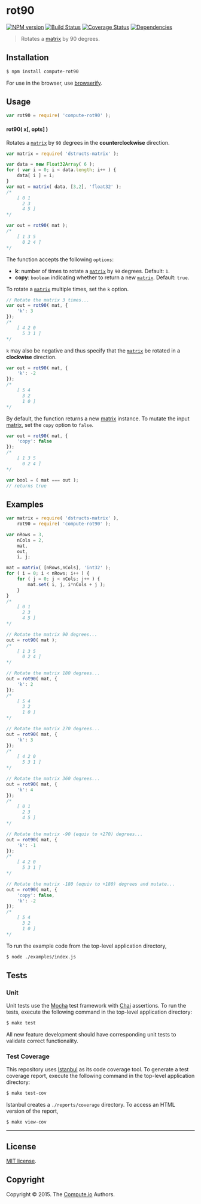 rot90
===
[![NPM version][npm-image]][npm-url] [![Build Status][travis-image]][travis-url] [![Coverage Status][coveralls-image]][coveralls-url] [![Dependencies][dependencies-image]][dependencies-url]

> Rotates a [matrix](https://github.com/dstructs/matrix) by 90 degrees.


## Installation

``` bash
$ npm install compute-rot90
```

For use in the browser, use [browserify](https://github.com/substack/node-browserify).


## Usage

``` javascript
var rot90 = require( 'compute-rot90' );
```

#### rot90( x[, opts] )

Rotates a [`matrix`](https://github.com/dstructs/matrix) by `90` degrees in the __counterclockwise__ direction.

``` javascript
var matrix = require( 'dstructs-matrix' );

var data = new Float32Array( 6 );
for ( var i = 0; i < data.length; i++ ) {
	data[ i ] = i;
}
var mat = matrix( data, [3,2], 'float32' );
/*
	[ 0 1
	  2 3 
	  4 5 ]
*/

var out = rot90( mat );
/*
	[ 1 3 5
	  0 2 4 ]
*/
```

The function accepts the following `options`:
*	__k__: number of times to rotate a [`matrix`](https://github.com/dstructs/matrix) by `90` degrees. Default: `1`.
*	__copy__: `boolean` indicating whether to return a new [`matrix`](https://github.com/dstructs/matrix). Default: `true`.

To rotate a [`matrix`](https://github.com/dstructs/matrix) multiple times, set the `k` option.

``` javascript
// Rotate the matrix 3 times...
var out = rot90( mat, {
	'k': 3
});
/*
	[ 4 2 0
	  5 3 1 ]
*/
```

`k` may also be negative and thus specify that the [`matrix`](https://github.com/dstructs/matrix) be rotated in a __clockwise__ direction.

``` javascript
var out = rot90( mat, {
	'k': -2
});
/*
	[ 5 4
	  3 2
	  1 0 ]
*/
```

By default, the function returns a new [matrix](https://github.com/dstructs/matrix) instance. To mutate the input [matrix](https://github.com/dstructs/matrix), set the `copy` option to `false`.

``` javascript
var out = rot90( mat, {
	'copy': false
});
/*
	[ 1 3 5
	  0 2 4 ]
*/

var bool = ( mat === out );
// returns true
```


## Examples

``` javascript
var matrix = require( 'dstructs-matrix' ),
	rot90 = require( 'compute-rot90' );

var nRows = 3,
	nCols = 2,
	mat,
	out,
	i, j;

mat = matrix( [nRows,nCols], 'int32' );
for ( i = 0; i < nRows; i++ ) {
	for ( j = 0; j < nCols; j++ ) {
		mat.set( i, j, i*nCols + j );
	}
}
/*
	[ 0 1
	  2 3
	  4 5 ]
*/

// Rotate the matrix 90 degrees...
out = rot90( mat );
/*
	[ 1 3 5
	  0 2 4 ]
*/

// Rotate the matrix 180 degrees...
out = rot90( mat, {
	'k': 2
});
/*
	[ 5 4
	  3 2
	  1 0 ]
*/

// Rotate the matrix 270 degrees...
out = rot90( mat, {
	'k': 3
});
/*
	[ 4 2 0
	  5 3 1 ]
*/

// Rotate the matrix 360 degrees...
out = rot90( mat, {
	'k': 4
});
/*
	[ 0 1
	  2 3
	  4 5 ]
*/

// Rotate the matrix -90 (equiv to +270) degrees...
out = rot90( mat, {
	'k': -1
});
/*
	[ 4 2 0
	  5 3 1 ]
*/

// Rotate the matrix -180 (equiv to +180) degrees and mutate...
out = rot90( mat, {
	'copy': false,
	'k': -2
});
/*
	[ 5 4
	  3 2
	  1 0 ]
*/
```

To run the example code from the top-level application directory,

``` bash
$ node ./examples/index.js
```


## Tests

### Unit

Unit tests use the [Mocha](http://mochajs.org/) test framework with [Chai](http://chaijs.com) assertions. To run the tests, execute the following command in the top-level application directory:

``` bash
$ make test
```

All new feature development should have corresponding unit tests to validate correct functionality.


### Test Coverage

This repository uses [Istanbul](https://github.com/gotwarlost/istanbul) as its code coverage tool. To generate a test coverage report, execute the following command in the top-level application directory:

``` bash
$ make test-cov
```

Istanbul creates a `./reports/coverage` directory. To access an HTML version of the report,

``` bash
$ make view-cov
```


---
## License

[MIT license](http://opensource.org/licenses/MIT).


## Copyright

Copyright &copy; 2015. The [Compute.io](https://github.com/compute-io) Authors.


[npm-image]: http://img.shields.io/npm/v/compute-rot90.svg
[npm-url]: https://npmjs.org/package/compute-rot90

[travis-image]: http://img.shields.io/travis/compute-io/rot90/master.svg
[travis-url]: https://travis-ci.org/compute-io/rot90

[coveralls-image]: https://img.shields.io/coveralls/compute-io/rot90/master.svg
[coveralls-url]: https://coveralls.io/r/compute-io/rot90?branch=master

[dependencies-image]: http://img.shields.io/david/compute-io/rot90.svg
[dependencies-url]: https://david-dm.org/compute-io/rot90

[dev-dependencies-image]: http://img.shields.io/david/dev/compute-io/rot90.svg
[dev-dependencies-url]: https://david-dm.org/dev/compute-io/rot90

[github-issues-image]: http://img.shields.io/github/issues/compute-io/rot90.svg
[github-issues-url]: https://github.com/compute-io/rot90/issues
